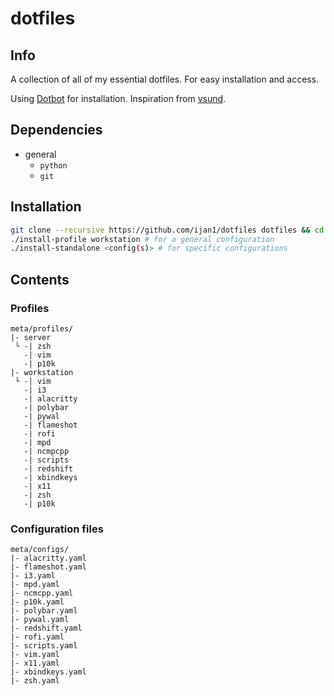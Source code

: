 # dotfiles

## Info
A collection of all of my essential dotfiles. For easy installation and access.

Using [Dotbot](https://github.com/anishathalye/dotbot) for installation.
Inspiration from [vsund](https://github.com/vsund/dotfiles).

## Dependencies
* general
	* `python`
	* `git`

## Installation
```bash
git clone --recursive https://github.com/ijan1/dotfiles dotfiles && cd dotfiles
./install-profile workstation # for a general configuration
./install-standalone <config(s)> # for specific configurations
```

## Contents

### Profiles
```
meta/profiles/
|- server
 └ -| zsh
   -| vim
   -| p10k
|- workstation
 └ -| vim
   -| i3
   -| alacritty
   -| polybar
   -| pywal
   -| flameshot
   -| rofi
   -| mpd
   -| ncmpcpp
   -| scripts
   -| redshift
   -| xbindkeys
   -| x11
   -| zsh
   -| p10k
```

### Configuration files
```
meta/configs/
|- alacritty.yaml
|- flameshot.yaml
|- i3.yaml
|- mpd.yaml
|- ncmcpp.yaml
|- p10k.yaml
|- polybar.yaml
|- pywal.yaml
|- redshift.yaml
|- rofi.yaml
|- scripts.yaml
|- vim.yaml
|- x11.yaml
|- xbindkeys.yaml
|- zsh.yaml
```

